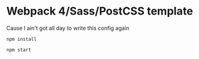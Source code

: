 # Webpack 4/Sass/PostCSS template
Cause I ain't got all day to write this config again

```
npm install
```

```
npm start
```